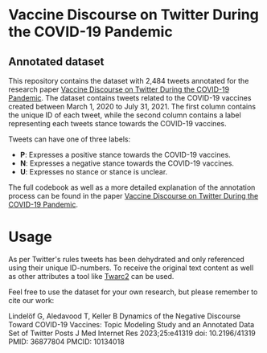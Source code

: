 # Vaccine Discourse on Twitter During the COVID-19 Pandemic
## Annotated dataset
This repository contains the dataset with 2,484 tweets annotated for the research paper [Vaccine Discourse on Twitter During the COVID-19 Pandemic](/#). The dataset contains tweets related to the COVID-19 vaccines created between March 1, 2020 to July 31, 2021. The first column contains the unique ID of each tweet, while the second column contains a label representing each tweets stance towards the COVID-19 vaccines. 

Tweets can have one of three labels:
- **P**: Expresses a positive stance towards the COVID-19 vaccines.
- **N**: Expresses a negative stance towards the COVID-19 vaccines.
- **U**: Expresses no stance or stance is unclear. 

The full codebook as well as a more detailed explanation of the annotation process can be found in the paper [Vaccine Discourse on Twitter During the COVID-19 Pandemic](/#). 

# Usage
As per Twitter's rules tweets has been dehydrated and only referenced using their unique ID-numbers. To receive the original text content as well as other attributes a tool like [Twarc2](https://twarc-project.readthedocs.io/en/latest/twarc2_en_us/) can be used. 

Feel free to use the dataset for your own research, but please remember to cite our work:

Lindelöf G, Aledavood T, Keller B
Dynamics of the Negative Discourse Toward COVID-19 Vaccines: Topic Modeling Study and an Annotated Data Set of Twitter Posts
J Med Internet Res 2023;25:e41319
doi: 10.2196/41319
PMID: 36877804
PMCID: 10134018


